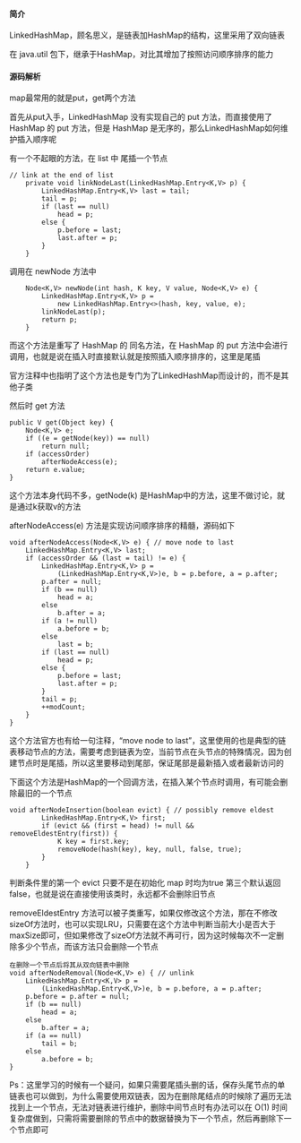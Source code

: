 #### 简介
LinkedHashMap，顾名思义，是链表加HashMap的结构，这里采用了双向链表

在 java.util 包下，继承于HashMap，对比其增加了按照访问顺序排序的能力

#### 源码解析


map最常用的就是put，get两个方法

首先从put入手，LinkedHashMap 没有实现自己的 put 方法，而直接使用了 HashMap 的 put 方法，但是 HashMap 是无序的，那么LinkedHashMap如何维护插入顺序呢

有一个不起眼的方法，在 list 中 尾插一个节点

```
// link at the end of list
    private void linkNodeLast(LinkedHashMap.Entry<K,V> p) {
        LinkedHashMap.Entry<K,V> last = tail;
        tail = p;
        if (last == null)
            head = p;
        else {
            p.before = last;
            last.after = p;
        }
    }
```
调用在 newNode 方法中
```
    Node<K,V> newNode(int hash, K key, V value, Node<K,V> e) {
        LinkedHashMap.Entry<K,V> p =
            new LinkedHashMap.Entry<>(hash, key, value, e);
        linkNodeLast(p);
        return p;
    }
```

而这个方法是重写了 HashMap 的 同名方法，在 HashMap 的 put 方法中会进行调用，也就是说在插入时直接默认就是按照插入顺序排序的，这里是尾插

官方注释中也指明了这个方法也是专门为了LinkedHashMap而设计的，而不是其他子类


然后时 get 方法
```
public V get(Object key) {
    Node<K,V> e;
    if ((e = getNode(key)) == null)
        return null;
    if (accessOrder)
        afterNodeAccess(e);
    return e.value;
}
```

这个方法本身代码不多，getNode(k) 是HashMap中的方法，这里不做讨论，就是通过k获取v的方法

afterNodeAccess(e) 方法是实现访问顺序排序的精髓，源码如下

```
void afterNodeAccess(Node<K,V> e) { // move node to last
    LinkedHashMap.Entry<K,V> last;
    if (accessOrder && (last = tail) != e) {
        LinkedHashMap.Entry<K,V> p =
            (LinkedHashMap.Entry<K,V>)e, b = p.before, a = p.after;
        p.after = null;
        if (b == null)
            head = a;
        else
            b.after = a;
        if (a != null)
            a.before = b;
        else
            last = b;
        if (last == null)
            head = p;
        else {
            p.before = last;
            last.after = p;
        }
        tail = p;
        ++modCount;
    }
}
```
这个方法官方也有给一句注释，“move node to last”，这里使用的也是典型的链表移动节点的方法，需要考虑到链表为空，当前节点在头节点的特殊情况，因为创建节点时是尾插，所以这里要移动到尾部，保证尾部是最新插入或者最新访问的


下面这个方法是HashMap的一个回调方法，在插入某个节点时调用，有可能会删除最旧的一个节点
```
void afterNodeInsertion(boolean evict) { // possibly remove eldest
        LinkedHashMap.Entry<K,V> first;
        if (evict && (first = head) != null && removeEldestEntry(first)) {
            K key = first.key;
            removeNode(hash(key), key, null, false, true);
        }
    }
```
判断条件里的第一个 evict 只要不是在初始化 map 时均为true
第三个默认返回false，也就是说在直接使用该类时，永远都不会删除旧节点

removeEldestEntry 方法可以被子类重写，如果仅修改这个方法，那在不修改sizeOf方法时，也可以实现LRU，只需要在这个方法中判断当前大小是否大于maxSize即可，但如果修改了sizeOf方法就不再可行，因为这时候每次不一定删除多少个节点，而该方法只会删除一个节点

```
在删除一个节点后将其从双向链表中删除
void afterNodeRemoval(Node<K,V> e) { // unlink
    LinkedHashMap.Entry<K,V> p =
        (LinkedHashMap.Entry<K,V>)e, b = p.before, a = p.after;
    p.before = p.after = null;
    if (b == null)
        head = a;
    else
        b.after = a;
    if (a == null)
        tail = b;
    else
        a.before = b;
}
```

Ps：这里学习的时候有一个疑问，如果只需要尾插头删的话，保存头尾节点的单链表也可以做到，为什么需要使用双链表，因为在删除尾结点的时候除了遍历无法找到上一个节点，无法对链表进行维护，删除中间节点时有办法可以在 O(1) 时间复杂度做到，只需将需要删除的节点中的数据替换为下一个节点，然后再删除下一个节点即可
